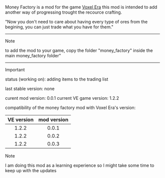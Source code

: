 Money Factory is a mod for the game [Voxel Era](https://store.steampowered.com/app/3192010/Voxel_Eras/) this mod is intended to add another way of progressing trought the recource crafting.

"Now you don't need to care about having every type of ores from the begining, you can just trade what you have for them."

---
> [!NOTE]
> to add the mod to your game, copy the folder "money_factory" inside the main money_factory folder" <!-- or download the realese [here]() -->

---
> [!IMPORTANT]
> status (working on): adding items to the trading list

last stable version: none

curent mod version: 0.0.1
current VE game version: 1.2.2


compatibility of the money factory mod with Voxel Era's version:

| VE version | mod version |
| :--------: | :---------: |
|   1.2.2   |    0.0.1    |
|   1.2.2   |    0.0.2    |
|   1.2.2   |    0.0.3    |

> [!NOTE]
> I am doing this mod as a learning experience so I might take some time to keep up with the updates
